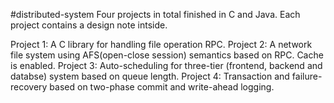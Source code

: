 #distributed-system
Four projects in total finished in C and Java. Each project contains a design note intside.

Project 1: A C library for handling file operation RPC.
Project 2: A network file system using AFS(open-close session) semantics based on RPC. Cache is enabled.
Project 3: Auto-scheduling for three-tier (frontend, backend and databse) system based on queue length.
Project 4: Transaction and failure-recovery based on two-phase commit and write-ahead logging.
